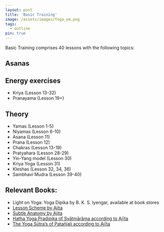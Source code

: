 ```yaml
---
layout: post
title: 'Basic Training'
image: /assets/images/Yoga_om.png
tags:
  - outline
pin: true
---
```


Basic Training comprises 40 lessons with the following topics: 

## Asanas

## Energy exercises

- Kriya (Lesson 13-32)
- Pranayama (Lesson 19+)

## Theory

- Yamas (Lesson 1-5)
- Niyamas (Lesson 6-10)
- Asana (Lesson 11)
- Prana (Lesson 12)
- Chakras (Lesson 13-19)
- Pratyahara (Lesson 28-29)
- Yin-Yang model (Lesson 30)
- Kriya Yoga (Lesson 31)
- Kleshas (Lesson 32, 34, 36)
- Sambhavi Mudra (Lesson 39-40)

## Relevant Books: 

- Light on Yoga: Yoga Dipika by B. K. S. Iyengar, available at book stores
- [Lesson Scheme by Ajita](https://rajayoga.home.xs4all.nl/EN/LessonsSchemeOfTheTrainingCourses.pdf)
- [Subtle Anatomy by Ajita](https://rajayoga.home.xs4all.nl/EN/SubtleAnatomy.pdf)
- [Hatha Yoga Pradipika of Svātmārāma according to Ajīta](https://rajayoga.home.xs4all.nl/EN/immortality.htm#hyp)
- [The Yoga Sūtra’s of Patañjali according to Ajīta](https://rajayoga.home.xs4all.nl/EN/paradise.htm#yogasutra%27s)
